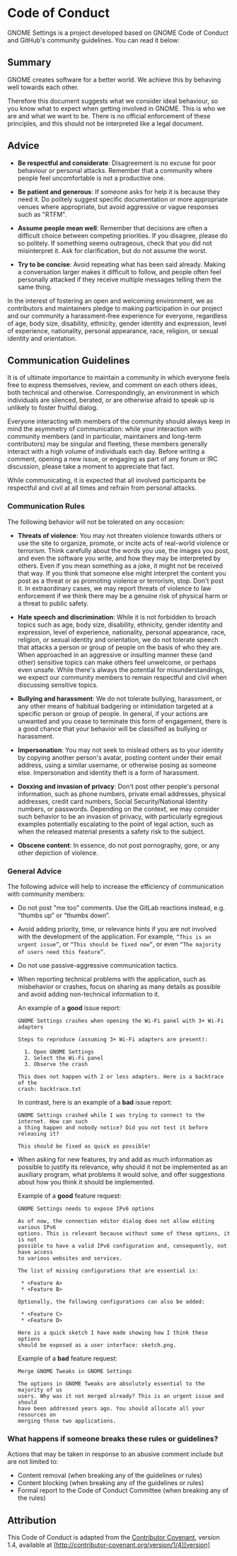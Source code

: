 # Code of Conduct

GNOME Settings is a project developed based on GNOME Code of Conduct and GitHub's community
guidelines. You can read it below:

## Summary

GNOME creates software for a better world. We achieve this by behaving well towards
each other.

Therefore this document suggests what we consider ideal behaviour, so you know what
to expect when getting involved in GNOME. This is who we are and what we want to be.
There is no official enforcement of these principles, and this should not be interpreted
like a legal document.

## Advice

 * **Be respectful and considerate**: Disagreement is no excuse for poor behaviour or personal
     attacks. Remember that a community where people feel uncomfortable is not a productive one.

 * **Be patient and generous**: If someone asks for help it is because they need it. Do politely
     suggest specific documentation or more appropriate venues where appropriate, but avoid
     aggressive or vague responses such as "RTFM".

 * **Assume people mean well**: Remember that decisions are often a difficult choice between
     competing priorities. If you disagree, please do so politely. If something seems outrageous,
     check that you did not misinterpret it. Ask for clarification, but do not assume the worst.

 * **Try to be concise**: Avoid repeating what has been said already. Making a conversation larger
     makes it difficult to follow, and people often feel personally attacked if they receive multiple
     messages telling them the same thing.


In the interest of fostering an open and welcoming environment, we as
contributors and maintainers pledge to making participation in our project and
our community a harassment-free experience for everyone, regardless of age, body
size, disability, ethnicity, gender identity and expression, level of experience,
nationality, personal appearance, race, religion, or sexual identity and
orientation.

## Communication Guidelines

It is of ultimate importance to maintain a community in which everyone feels free to express
themselves, review, and comment on each others ideas, both technical and otherwise. Correspondingly,
an environment in which individuals are silenced, berated, or are otherwise afraid to speak up is
unlikely to foster fruitful dialog.

Everyone interacting with members of the community should always keep in mind the asymmetry of
communication: while your interaction with community members (and in particular, maintainers and
long-term contributors) may be singular and fleeting, these members generally interact with a high
volume of individuals each day. Before writing a comment, opening a new issue, or engaging as part
of any forum or IRC discussion, please take a moment to appreciate that fact.

While communicating, it is expected that all involved participants be respectful and civil at all
times and refrain from personal attacks.

### Communication Rules

The following behavior will not be tolerated on any occasion:

 * **Threats of violence**: You may not threaten violence towards others or use the site to organize,
   promote, or incite acts of real-world violence or terrorism. Think carefully about the words you
   use, the images you post, and even the software you write, and how they may be interpreted by
   others. Even if you mean something as a joke, it might not be received that way. If you think
   that someone else might interpret the content you post as a threat or as promoting violence or
   terrorism, stop. Don't post it. In extraordinary cases, we may report threats of violence to law
   enforcement if we think there may be a genuine risk of physical harm or a threat to public safety.

 * **Hate speech and discrimination**: While it is not forbidden to broach topics such as age, body
   size, disability, ethnicity, gender identity and expression, level of experience, nationality,
   personal appearance, race, religion, or sexual identity and orientation, we do not tolerate speech
   that attacks a person or group of people on the basis of who they are. When approached in an
   aggressive or insulting manner these (and other) sensitive topics can make others feel unwelcome,
   or perhaps even unsafe. While there's always the potential for misunderstandings, we expect our
   community members to remain respectful and civil when discussing sensitive topics.

 * **Bullying and harassment**: We do not tolerate bullying, harassment, or any other means of
   habitual badgering or intimidation targeted at a specific person or group of people. In general,
   if your actions are unwanted and you cease to terminate this form of engagement, there is a good
   chance that your behavior will be classified as bullying or harassment.

 * **Impersonation**: You may not seek to mislead others as to your identity by copying another
   person's avatar, posting content under their email address, using a similar username, or otherwise
   posing as someone else. Impersonation and identity theft is a form of harassment.

 * **Doxxing and invasion of privacy**: Don't post other people's personal information, such as phone
   numbers, private email addresses, physical addresses, credit card numbers, Social Security/National
   Identity numbers, or passwords. Depending on the context, we may consider such behavior to be an
   invasion of privacy, with particularly egregious examples potentially escalating to the point of
   legal action, such as when the released material presents a safety risk to the subject.

 * **Obscene content**: In essence, do not post pornography, gore, or any other depiction of violence.

### General Advice

The following advice will help to increase the efficiency of communication with community members:

 * Do not post "me too" comments. Use the GitLab reactions instead, e.g. “thumbs up” or “thumbs down”.
 * Avoid adding priority, time, or relevance hints if you are not involved with the development of
   the application. For example, `“This is an urgent issue”`, or `“This should be fixed now”`, or
   even `“The majority of users need this feature”`.
 * Do not use passive-aggressive communication tactics.
 * When reporting technical problems with the application, such as misbehavior or crashes, focus on
   sharing as many details as possible and avoid adding non-technical information to it.

   An example of a **good** issue report:

   ```
   GNOME Settings crashes when opening the Wi-Fi panel with 3+ Wi-Fi adapters

   Steps to reproduce (assuming 3+ Wi-Fi adapters are present):

     1. Open GNOME Settings
     2. Select the Wi-Fi panel
     3. Observe the crash

   This does not happen with 2 or less adapters. Here is a backtrace of the
   crash: backtrace.txt
   ```

   In contrast, here is an example of a **bad** issue report:

   ```
   GNOME Settings crashed while I was trying to connect to the internet. How can such
   a thing happen and nobody notice? Did you not test it before releasing it?

   This should be fixed as quick as possible!
   ```

 * When asking for new features, try and add as much information as possible to justify its relevance,
   why should it not be implemented as an auxiliary program, what problems it would solve, and offer
   suggestions about how you think it should be implemented.

   Example of a **good** feature request:

   ```
   GNOME Settings needs to expose IPv6 options

   As of now, the connection editor dialog does not allow editing various IPv6
   options. This is relevant because without some of these options, it is not
   possible to have a valid IPv6 configuration and, consequently, not have access
   to various websites and services.

   The list of missing configurations that are essential is:

    * <Feature A>
    * <Feature B>

   Optionally, the following configurations can also be added:

    * <Feature C>
    * <Feature D>

   Here is a quick sketch I have made showing how I think these options
   should be exposed as a user interface: sketch.png.
   ```

   Example of a **bad** feature request:

   ```
   Merge GNOME Tweaks in GNOME Settings

   The options in GNOME Tweaks are absolutely essential to the majority of us
   users. Why was it not merged already? This is an urgent issue and should
   have been addressed years ago. You should allocate all your resources on
   merging those two applications.
   ```

### What happens if someone breaks these rules or guidelines?

Actions that may be taken in response to an abusive comment include but are not limited to:

 * Content removal (when breaking any of the guidelines or rules)
 * Content blocking (when breaking any of the guidelines or rules)
 * Formal report to the Code of Conduct Committee (when breaking any of the rules)

## Attribution

This Code of Conduct is adapted from the [Contributor Covenant][homepage], version 1.4,
available at [http://contributor-covenant.org/version/1/4][version]

[homepage]: http://contributor-covenant.org
[version]: http://contributor-covenant.org/version/1/4/
[maintainers]: https://gitlab.gnome.org/GNOME/gnome-control-center/blob/main/docs/MAINTAINERS.md
